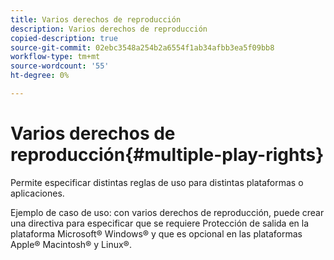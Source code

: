 ```yaml
---
title: Varios derechos de reproducción
description: Varios derechos de reproducción
copied-description: true
source-git-commit: 02ebc3548a254b2a6554f1ab34afbb3ea5f09bb8
workflow-type: tm+mt
source-wordcount: '55'
ht-degree: 0%

---
```


# Varios derechos de reproducción{#multiple-play-rights}

Permite especificar distintas reglas de uso para distintas plataformas o aplicaciones.

Ejemplo de caso de uso: con varios derechos de reproducción, puede crear una directiva para especificar que se requiere Protección de salida en la plataforma Microsoft® Windows® y que es opcional en las plataformas Apple® Macintosh® y Linux®.
